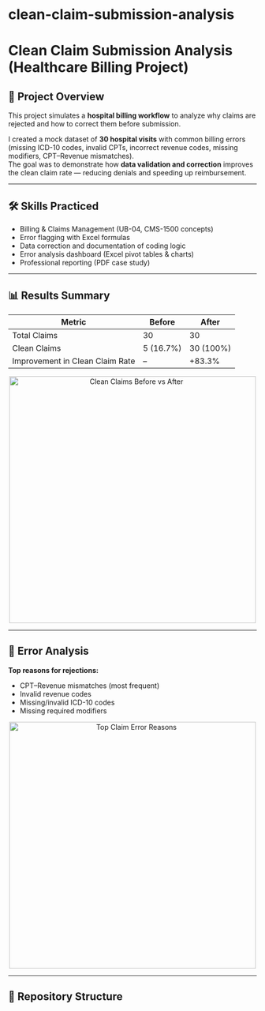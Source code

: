 # clean-claim-submission-analysis
# Clean Claim Submission Analysis (Healthcare Billing Project)

## 📌 Project Overview
This project simulates a **hospital billing workflow** to analyze why claims are rejected and how to correct them before submission.  

I created a mock dataset of **30 hospital visits** with common billing errors (missing ICD-10 codes, invalid CPTs, incorrect revenue codes, missing modifiers, CPT–Revenue mismatches).  
The goal was to demonstrate how **data validation and correction** improves the clean claim rate — reducing denials and speeding up reimbursement.  

---

## 🛠 Skills Practiced
- Billing & Claims Management (UB-04, CMS-1500 concepts)  
- Error flagging with Excel formulas  
- Data correction and documentation of coding logic  
- Error analysis dashboard (Excel pivot tables & charts)  
- Professional reporting (PDF case study)  

---

## 📊 Results Summary
| Metric                         | Before   | After   |
|--------------------------------|----------|---------|
| Total Claims                   | 30       | 30      |
| Clean Claims                   | 5 (16.7%)| 30 (100%)|
| Improvement in Clean Claim Rate| –        | +83.3%  |

<p align="center">
  <img src="dashboard/summary_chart.png" alt="Clean Claims Before vs After" width="500">
</p>

---

## 🔎 Error Analysis
**Top reasons for rejections:**  
- CPT–Revenue mismatches (most frequent)  
- Invalid revenue codes  
- Missing/invalid ICD-10 codes  
- Missing required modifiers  

<p align="center">
  <img src="dashboard/error_analysis_chart.png" alt="Top Claim Error Reasons" width="500">
</p>

---

## 📂 Repository Structure
